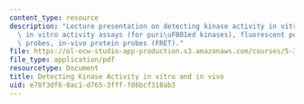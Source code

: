 ```yaml
---
content_type: resource
description: "Lecture presentation on detecting kinase activity in vitro and in vivo,\
  \ in vitro activity assays (for puri\uFB01ed kinases), fluorescent peptide-based\
  \ probes, in-vivo protein probes (FRET)."
file: https://ol-ocw-studio-app-production.s3.amazonaws.com/courses/5-36-biochemistry-laboratory-spring-2009/e78f3df60ac1d7653ffff86bcf318ab3_Slides6.pdf
file_type: application/pdf
resourcetype: Document
title: Detecting Kinase Activity in vitro and in vivo
uid: e78f3df6-0ac1-d765-3fff-f86bcf318ab3
---
```

